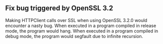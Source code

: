 ## Fix bug triggered by OpenSSL 3.2

Making HTTPClient calls over SSL when using OpenSSL 3.2.0 would encounter a nasty bug. When executed in a program compiled in release mode, the program would hang. When executed in a program compiled in debug mode, the program would segfault due to infinite recursion.
